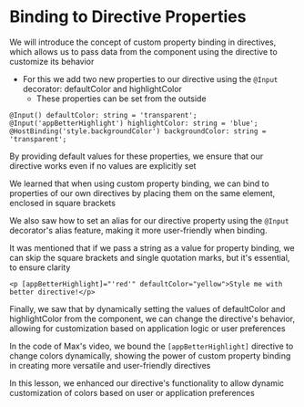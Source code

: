 # Binding to Directive Properties

We will introduce the concept of custom property binding in directives, which allows us to pass data from the component using the directive to customize its behavior

- For this we add two new properties to our directive using the `@Input` decorator: defaultColor and highlightColor
  - These properties can be set from the outside

```
@Input() defaultColor: string = 'transparent';
@Input('appBetterHighlight') highlightColor: string = 'blue';
@HostBinding('style.backgroundColor') backgroundColor: string = 'transparent';
```

By providing default values for these properties, we ensure that our directive works even if no values are explicitly set

We learned that when using custom property binding, we can bind to properties of our own directives by placing them on the same element, enclosed in square brackets

We also saw how to set an alias for our directive property using the `@Input` decorator's alias feature, making it more user-friendly when binding.

It was mentioned that if we pass a string as a value for property binding, we can skip the square brackets and single quotation marks, but it's essential, to ensure clarity

`<p [appBetterHighlight]="'red'" defaultColor="yellow">Style me with better directive!</p>`

Finally, we saw that by dynamically setting the values of defaultColor and highlightColor from the component, we can change the directive's behavior, allowing for customization based on application logic or user preferences

In the code of Max's video, we bound the `[appBetterHighlight]` directive to change colors dynamically, showing the power of custom property binding in creating more versatile and user-friendly directives

In this lesson, we enhanced our directive's functionality to allow dynamic customization of colors based on user or application preferences
